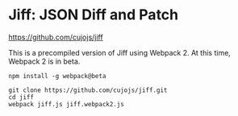# Jiff: JSON Diff and Patch

https://github.com/cujojs/jiff

This is a precompiled version of Jiff using Webpack 2. At this time, Webpack 2 is in beta.

```
npm install -g webpack@beta

git clone https://github.com/cujojs/jiff.git
cd jiff
webpack jiff.js jiff.webpack2.js
```
